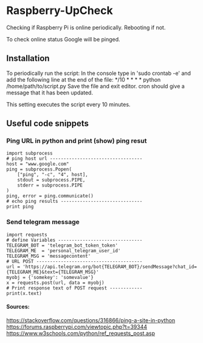 # Raspberry-UpCheck

Checking if Raspberry Pi is online periodically. Rebooting if not.

To check online status Google will be pinged.

## Installation
To periodically run the script:
In the console type in 'sudo crontab -e' and add the following line at the end of the file:
*/10 * * * * python /home/path/to/script.py
Save the file and exit editor. cron should give a message that it has been updated.

This setting executes the script every 10 minutes.

## Useful code snippets
### Ping URL in python and print (show) ping resut
```
import subprocess
# ping host url ----------------------------------
host = "www.google.com"
ping = subprocess.Popen(
    ["ping", "-c", "4", host],
    stdout = subprocess.PIPE,
    stderr = subprocess.PIPE
)
ping, error = ping.communicate()
# echo ping results ------------------------------
print ping
```
### Send telegram message
```
import requests
# define Variables -------------------------------
TELEGRAM_BOT = 'telegram_bot_token_token'
TELEGRAM_ME  = 'personal_telegram_user_id'
TELEGRAM_MSG = 'messagecontent'
# URL POST ---------------------------------------
url = 'https://api.telegram.org/bot{TELEGRAM_BOT}/sendMessage?chat_id={TELEGRAM_ME}&text={TELEGRAM_MSG}'
myobj = {'somekey': 'somevalue'}
x = requests.post(url, data = myobj)
# Print response text of POST request ------------
print(x.text)
```



#### Sources:
https://stackoverflow.com/questions/316866/ping-a-site-in-python
https://forums.raspberrypi.com/viewtopic.php?t=39344
https://www.w3schools.com/python/ref_requests_post.asp
